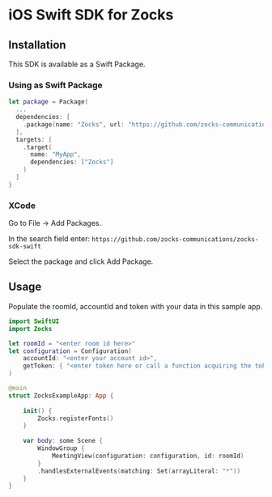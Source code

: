 # iOS Swift SDK for Zocks

## Installation

This SDK is available as a Swift Package.

### Using as Swift Package

```swift title="Package.swift"
let package = Package(
  ...
  dependencies: [
    .package(name: "Zocks", url: "https://github.com/zocks-communications/zocks-sdk-swift.git", .upToNextMajor("1.0.0")),
  ],
  targets: [
    .target(
      name: "MyApp",
      dependencies: ["Zocks"]
    )
  ]
}
```

### XCode

Go to File -> Add Packages.

In the search field enter: `https://github.com/zocks-communications/zocks-sdk-swift`

Select the package and click Add Package.


## Usage

Populate the roomId, accountId and token with your data in this sample app.

```swift
import SwiftUI
import Zocks

let roomId = "<enter room id here>"
let configuration = Configuration(
    accountId: "<enter your account id>",
    getToken: { "<enter token here or call a function acquiring the token>" }
)

@main
struct ZocksExampleApp: App {
    
    init() {
        Zocks.registerFonts()
    }
    
    var body: some Scene {
        WindowGroup {
            MeetingView(configuration: configuration, id: roomId)
        }
        .handlesExternalEvents(matching: Set(arrayLiteral: "*"))
    }
}
```
